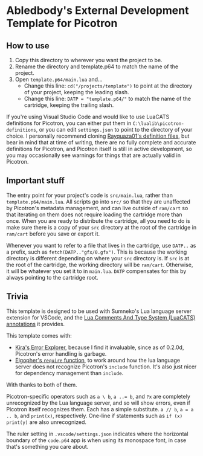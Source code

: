 # Abledbody's External Development Template for Picotron

## How to use

1. Copy this directory to wherever you want the project to be.
2. Rename the directory and template.p64 to match the name of the project.
3. Open `template.p64/main.lua` and...
	- Change this line: `cd("/projects/template")` to point at the directory of your project, keeping the leading slash.
	- Change this line: `DATP = "template.p64/"` to match the name of the cartridge, keeping the trailing slash.

If you're using Visual Studio Code and would like to use LuaCATS definitions for Picotron, you can either put them in `C:\lualib\picotron-definitions`, or you can edit `settings.json` to point to the directory of your choice. I personally recommend cloning [Rayquaza01's definition files](https://github.com/Rayquaza01/picotron-definitions), but bear in mind that at time of writing, there are no fully complete and accurate definitions for Picotron, and Picotron itself is still in active development, so you may occasionally see warnings for things that are actually valid in Picotron.

## Important stuff

The entry point for your project's code is `src/main.lua`, rather than `template.p64/main.lua`. All scripts go into `src/` so that they are unaffected by Picotron's metadata management, and can live outside of `ram/cart` so that iterating on them does not require loading the cartridge more than once. When you are ready to distribute the cartridge, all you need to do is make sure there is a copy of your `src` directory at the root of the cartridge in `ram/cart` before you save or export it.

Whenever you want to refer to a file that lives in the cartridge, use `DATP..` as a prefix, such as `fetch(DATP.."gfx/0.gfx")`. This is because the working directory is different depending on where your `src` directory is. If `src` is at the root of the cartridge, the working directory will be `ram/cart`. Otherwise, it will be whatever you set it to in `main.lua`. `DATP` compensates for this by always pointing to the cartridge root.

## Trivia

This template is designed to be used with Sumneko's Lua language server extension for VSCode, and the [Lua Comments And Type System (LuaCATS) annotations](https://luals.github.io/wiki/annotations/) it provides.

This template comes with:
- [Kira's Error Explorer](https://www.lexaloffle.com/bbs/?pid=147383#p), because I find it invaluable, since as of 0.2.0d, Picotron's error handling is garbage.
- [Elgopher's `require` function](https://www.lexaloffle.com/bbs/?pid=143480#p), to work around how the lua language server does not recognize Picotron's `include` function. It's also just nicer for dependency management than `include`.

With thanks to both of them.

Picotron-specific operators such as `a \ b`, `a ..= b`, and `?x` are completely unrecognized by the Lua language server, and so will show errors, even if Picotron itself recognizes them. Each has a simple substitute. `a // b`, `a = a .. b`, and `print(x)`, respectively. One-line if statements such as `if (x) print(y)` are also unrecognized.

The ruler setting in `.vscode/settings.json` indicates where the horizontal boundary of the `code.p64` app is when using its monospace font, in case that's something you care about.